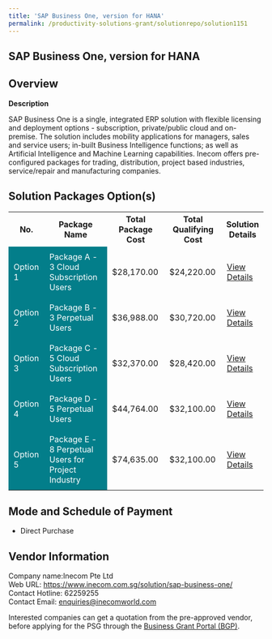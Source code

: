```yaml
---
title: 'SAP Business One, version for HANA'
permalink: /productivity-solutions-grant/solutionrepo/solution1151
---
```


## SAP Business One, version for HANA

## Overview

**Description**

SAP Business One is a single, integrated ERP solution with flexible licensing and deployment options - subscription, private/public cloud and on-premise. The solution includes mobility applications for managers, sales and service users; in-built Business Intelligence functions; as well as Artificial Intelligence and Machine Learning capabilities. Inecom offers pre-configured packages for trading, distribution, project based industries, service/repair and manufacturing companies.

## Solution Packages Option(s)

<table>
<tr>
<th><b>No.</b></th>
<th><b>Package Name</b></th>
<th><b>Total Package Cost</b></th>
<th><b>Total Qualifying Cost</b></th>
<th><b>Solution Details</b></th>
</tr>
<tr>
<td style='padding: 10px; background-color: #037E8A; color: #FFFFFF;'>Option 1</td>
<td style='padding: 10px; background-color: #037E8A; color: #FFFFFF;'>Package A - 3 Cloud Subscription Users</td>
<td style='padding: 10px;'>$28,170.00</td>
<td style='padding: 10px;'>$24,220.00</td>
<td style='padding: 10px;'><a href='/images/psg/Inecom_SAP_Business_One_Version_For_HANA_Desensitised_Annex3_Part1.pdf' target='_blank'>View Details</a></td>
</tr>
<tr>
<td style='padding: 10px; background-color: #037E8A; color: #FFFFFF;'>Option 2</td>
<td style='padding: 10px; background-color: #037E8A; color: #FFFFFF;'>Package B - 3 Perpetual Users</td>
<td style='padding: 10px;'>$36,988.00</td>
<td style='padding: 10px;'>$30,720.00</td>
<td style='padding: 10px;'><a href='/images/psg/Inecom_SAP_Business_One_Version_For_HANA_Desensitised_Annex3_Part2.pdf' target='_blank'>View Details</a></td>
</tr>
<tr>
<td style='padding: 10px; background-color: #037E8A; color: #FFFFFF;'>Option 3</td>
<td style='padding: 10px; background-color: #037E8A; color: #FFFFFF;'>Package C - 5 Cloud Subscription Users</td>
<td style='padding: 10px;'>$32,370.00</td>
<td style='padding: 10px;'>$28,420.00</td>
<td style='padding: 10px;'><a href='/images/psg/Inecom_SAP_Business_One_Version_For_HANA_Desensitised_Annex3_Part3.pdf' target='_blank'>View Details</a></td>
</tr>
<tr>
<td style='padding: 10px; background-color: #037E8A; color: #FFFFFF;'>Option 4</td>
<td style='padding: 10px; background-color: #037E8A; color: #FFFFFF;'>Package D - 5 Perpetual Users</td>
<td style='padding: 10px;'>$44,764.00</td>
<td style='padding: 10px;'>$32,100.00</td>
<td style='padding: 10px;'><a href='/images/psg/Inecom_SAP_Business_One_Version_For_HANA_Desensitised_Annex3_Part4.pdf' target='_blank'>View Details</a></td>
</tr>
<tr>
<td style='padding: 10px; background-color: #037E8A; color: #FFFFFF;'>Option 5</td>
<td style='padding: 10px; background-color: #037E8A; color: #FFFFFF;'>Package E - 8 Perpetual Users for Project Industry</td>
<td style='padding: 10px;'>$74,635.00</td>
<td style='padding: 10px;'>$32,100.00</td>
<td style='padding: 10px;'><a href='/images/psg/Inecom_SAP_Business_One_Version_For_HANA_Desensitised_Annex3_Part5.pdf' target='_blank'>View Details</a></td>
</tr>
</table>

## Mode and Schedule of Payment

 - Direct Purchase

## Vendor Information

 Company name:Inecom Pte Ltd<br>Web URL: https://www.inecom.com.sg/solution/sap-business-one/ <br>Contact Hotline: 62259255 <br>Contact Email: enquiries@inecomworld.com 

Interested companies can get a quotation from the pre-approved vendor, before applying for the PSG through the <a href='https://www.businessgrants.gov.sg/' target='_blank' rel='noopener'>Business Grant Portal (BGP)</a>.

<script src="/jquery/resize-tables.js"></script>
